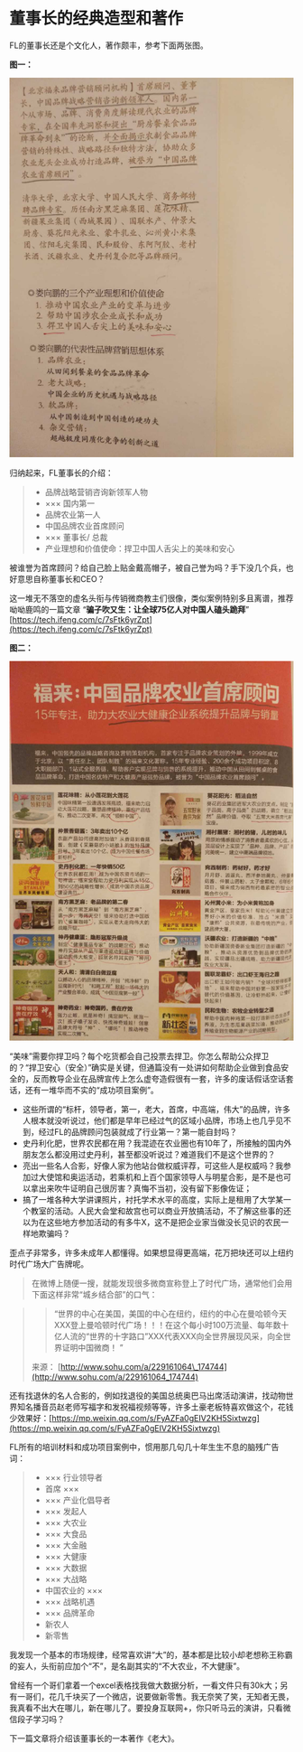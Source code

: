 # 董事长的经典造型和著作

FL的董事长还是个文化人，著作颇丰，参考下面两张图。

**图一：**  


![ &#x56FE;&#x7247;&#x62CD;&#x6444;&#x81EA;&#x300A;&#x54C1;&#x724C;&#x519C;&#x4E1A;&#x300B;](../../.gitbook/assets/68747470733a2f2f7778312e73696e61696d672e636e2f6c617267652f3638333237393638677931676530323763616d6f616a323075303134306831792e6a7067.jpeg)

归纳起来，FL董事长的介绍：

> * 品牌战略营销咨询新领军人物
> * ××× 国内第一
> * 品牌农业第一人
> * 中国品牌农业首席顾问
> * ××× 董事长/ 总裁
> * 产业理想和价值使命：捍卫中国人舌尖上的美味和安心



被谁誉为首席顾问？给自己脸上贴金戴高帽子，被自己誉为吗？手下没几个兵，也好意思自称董事长和CEO？

这一堆无不落空的虚名头衔与传销微商教主们很像，类似案例特别多且离谱，推荐呦呦鹿鸣的一篇文章 “**骗子吹又生：让全球75亿人对中国人磕头跪拜**” [https://tech.ifeng.com/c/7sFtk6yrZpt](https://tech.ifeng.com/c/7sFtk6yrZpt)



**图二：**

![](../../.gitbook/assets/68747470733a2f2f7778312e73696e61696d672e636e2f6c617267652f36383332373936386779316765303237666473696b6a323075303134303471702e6a7067.jpeg)

“美味”需要你捍卫吗？每个吃货都会自己投票去捍卫。你怎么帮助公众捍卫的？“捍卫安心（安全）”确实是关键，但通篇没有一处讲如何帮助企业做到食品安全的，反而教导企业在品牌宣传上怎么虚夸造假很有一套，许多的废话假话空话套话，还有一堆华而不实的“成功项目案例”。

* 这些所谓的“标杆，领导者，第一，老大，首席，中高端，伟大”的品牌，许多人根本就没听说过，他们都是早年已经过气的区域小品牌，市场上也几乎见不到，经过FL的品牌顾问包装就成了行业第一？第一能自封吗？
* 史丹利化肥，世界农民都在用？我混迹在农业圈也有10年了，所接触的国内外朋友怎么都没用过史丹利，甚至都没听说过？难道我们不是这个世界的？
* 亮出一些名人合影，好像人家为他站台做权威评荐，可这些人是权威吗？我参加过大使馆和奥运活动，若乘机和上百个国家领导人与明星合影，是不是也可以拿出来吹牛证明自己很厉害？真悔不当初，没有留下影像佐证；
* 搞了一堆各种大学讲课照片，衬托学术水平的高度，实际上是租用了大学某一个教室的活动。人民大会堂和故宫也可以商业开放搞活动，不了解这些事的还以为在这些地方参加活动的有多牛X，这不是把企业家当做没长见识的农民一样地欺骗吗？

歪点子非常多，许多未成年人都懂得。如果想显得更高端，花万把块还可以上纽约时代广场大广告牌呢。

> 在微博上随便一搜，就能发现很多微商宣称登上了时代广场，通常他们会用下面这样非常“城乡结合部”的口气：

> > “世界的中心在美国，美国的中心在纽约，纽约的中心在曼哈顿今天XXX登上曼哈顿时代广场！！！在这个每小时100万流量、每年数十亿人流的“世界的十字路口”XXX代表XXX向全世界展现风采，向全世界证明中国微商！ ”
>
> 来源： [http://www.sohu.com/a/229161064\_174744](http://www.sohu.com/a/229161064_174744)



还有找退休的名人合影的，例如找退役的美国总统奥巴马出席活动演讲，找动物世界知名播音员赵老师写福字和发祝福视频等等，许多土豪老板特喜欢做这个，花钱少效果好：[https://mp.weixin.qq.com/s/FyAZFa0gEIV2KH5Sixtwzg](https://mp.weixin.qq.com/s/FyAZFa0gEIV2KH5Sixtwzg)

FL所有的培训材料和成功项目案例中，惯用那几句几十年生生不息的脑残广告词：

> * ××× 行业领导者
> * 首席 ×××
> * ××× 产业化倡导者
> * ××× 发起人
> * ××× 大农业
> * ××× 大食品
> * ××× 大金融
> * ××× 大健康
> * ××× 大数据
> * ××× 大战略
> * 中国农业的 ×××
> * ××× 战略机遇
> * ××× 品牌革命
> * 新农人
> * 新零售



我发现一个基本的市场规律，经常喜欢讲“大”的，基本都是比较小却老想称王称霸的妄人，头衔前应加个“不”，是名副其实的“不大农业，不大健康”。

曾经有一个哥们拿着一个excel表格找我做大数据分析，一看文件只有30k大；另有一哥们，花几千块买了一个微店，说要做新零售。我无奈笑了笑，无知者无畏，我真看不出大在哪儿，新在哪儿了。要投身互联网+，你只听马云的演讲，只看微信段子学习吗？

下一篇文章将介绍该董事长的一本著作《老大》。



